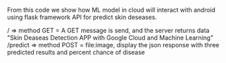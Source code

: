 From this code we show how ML model in cloud will interact with android using flask framework API for predict skin deseases.

/ => method GET = A GET message is send, and the server returns data "Skin Deaseas Detection APP with Google Cloud and Machine Learning"
/predict => method POST = file:image, display the json response with three predicted results and percent chance of disease

